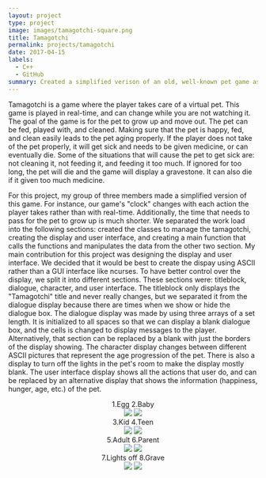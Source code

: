 ```yaml
---
layout: project
type: project
image: images/tamagotchi-square.png
title: Tamagotchi
permalink: projects/tamagotchi
date: 2017-04-15
labels:
  - C++
  - GitHub
summary: Created a simplified verison of an old, well-known pet game as the final project for EE205 with a team of two other people.
---
```


Tamagotchi is a game where the player takes care of a virtual pet. This game is played in real-time, and can change while you are not watching it. The goal of the game is for the pet to grow up and move out. The pet can be fed, played with, and cleaned. Making sure that the pet is happy, fed, and clean easily leads to the pet aging properly. If the player does not take of the pet properly, it will get sick and needs to be given medicine, or can eventually die. Some of the situations that will cause the pet to get sick are: not cleaning it, not feeding it, and feeding it too much. If ignored for too long, the pet will die and the game will display a gravestone. It can also die if it given too much medicine. 

For this project, my group of three members made a simplified version of this game. For instance, our game's "clock" changes with each action the player takes rather than with real-time. Additionally, the time that needs to pass for the pet to grow up is much shorter. We separated the work load into the following sections: created the classes to manage the tamagotchi, creating the display and user interface, and creating a main function that calls the functions and manipulates the data from the other two section. My main contribution for this project was designing the display and user interface. We decided that it would be best to create the dispay using ASCII rather than a GUI interface like ncurses. To have better control over the display, we split it into different sections. These sections were: titleblock, dialogue, character, and user interface. The titleblock only displays the "Tamagotchi" title and never really changes, but we separated it from the dialogue display because there are times when we show or hide the dialogue box. The dialogue display was made by using three arrays of a set length. It is initialized to all spaces so that we can display a blank dialogue box, and the cells is changed  to display messages to the player. Alternatively, that section can be replaced by a blank with just the borders of the display showing. The character display changes between different ASCII pictures that represent the age progression of the pet. There is also a display to turn off the lights in the pet's room to make the display mostly blank. The user interface display shows all the actions that user do, and can be replaced by an alternative display that shows the information (happiness, hunger, age, etc.) of the pet.

<center>
  <figcaption> </figcaption>
  <figcaption>1.Egg   2.Baby</figcaption>
  <div class="ui medium rounded images">
    <img class="ui image" src="../images/tamagotchi-egg.PNG">
    <img class="ui image" src="../images/tamagotchi-baby.PNG">
  </div>
  <figcaption>3.Kid   4.Teen</figcaption>
  <div class="ui medium rounded images">
    <img class="ui image" src="../images/tamagotchi-kid.PNG">
    <img class="ui image" src="../images/tamagotchi-teen.PNG">
  </div>
  <figcaption>5.Adult   6.Parent</figcaption>
  <div class="ui medium rounded images">
    <img class="ui image" src="../images/tamagotchi-adult.PNG">
    <img class="ui image" src="../images/tamagotchi-parent.PNG">
  </div>
  <figcaption>7.Lights off    8.Grave</figcaption>
  <div class="ui medium rounded images">
    <img class="ui image" src="../images/tamagotchi-lights.PNG">
    <img class="ui image" src="../images/tamagotchi-grave.PNG">
  </div>
</center>
